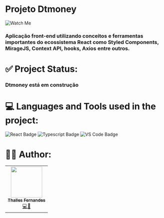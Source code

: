 # Projeto Dtmoney

![Watch Me](https://user-images.githubusercontent.com/57325727/158611115-7e7bb716-11fe-4d4b-9b24-087ac6ba42de.png)

### Aplicação front-end utilizando conceitos e ferramentas importantes do ecossistema React como Styled Components, MirageJS, Context API, hooks, Axios entre outros.

# ✅ Project Status:
### Dtmoney está em construção

# 💻 Languages and Tools used in the project:
![React Badge](https://img.shields.io/badge/React-20232A?style=for-the-badge&logo=react&logoColor=61DAFB)
![Typescript Badge](https://img.shields.io/badge/TypeScript-007ACC?style=for-the-badge&logo=typescript&logoColor=white)
![VS Code Badge](https://img.shields.io/badge/Visual_Studio_Code-0078D4?style=for-the-badge&logo=visual%20studio%20code&logoColor=white)

# 👨‍💻 Author:

<table>
  <tr>
    <td align="center"><a href="https://github.com/ThallesLana"><img src="https://avatars.githubusercontent.com/u/57325727?v=4" width="100px;" alt=""/><br /><sub><b>Thalles Fernandes</b></sub></a><br /><a href="https://github.com/ThallesLana" title="Thalles">💻🚀</a></td>
</table>
